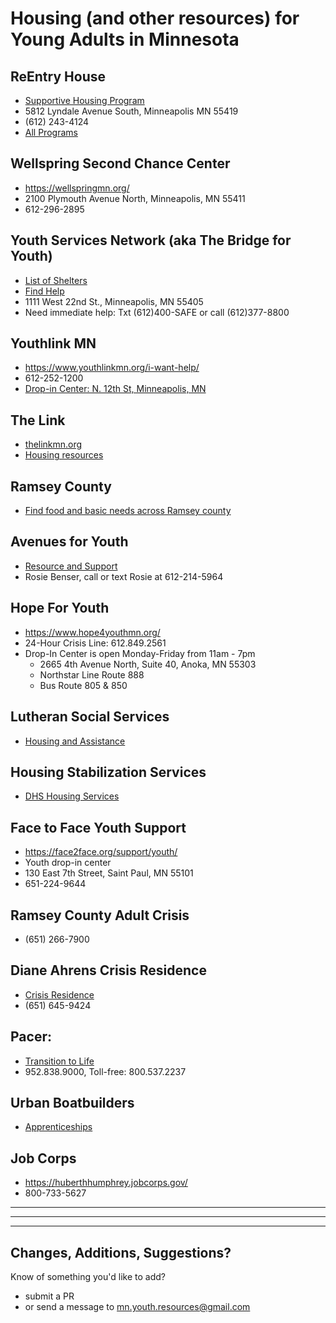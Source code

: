 # Housing (and other resources) for Young Adults in Minnesota #

## ReEntry House ##

- [Supportive Housing Program](http://reentryhouse.org/treatment-and-programs/supportive-housing-program/)
- 5812 Lyndale Avenue South, Minneapolis MN 55419
- (612) 243-4124
- [All Programs](https://reentryhouse.org/treatment-and-programs/)

## Wellspring Second Chance Center ##

- <https://wellspringmn.org/>
- 2100 Plymouth Avenue North, Minneapolis, MN 55411
- 612-296-2895

## Youth Services Network (aka The Bridge for Youth) ##

- [List of Shelters](https://ysnmn.org/Shelters)
- [Find Help](https://www.bridgeforyouth.org/find-help/)
- 1111 West 22nd St., Minneapolis, MN 55405
- Need immediate help: Txt (612)400-SAFE or call (612)377-8800

## Youthlink MN ##

- <https://www.youthlinkmn.org/i-want-help/>
- 612-252-1200
- [Drop-in Center: N. 12th St, Minneapolis, MN](https://www.google.com/maps/place/YouthLink/@44.9764888,-93.2840567,17z/data=!3m1!4b1!4m5!3m4!1s0x52b332eca6d06d8d:0xececd10d01feb75f!8m2!3d44.976485!4d-93.281868?hl=en)

## The Link ##

- [thelinkmn.org](https://thelinkmn.org)
- [Housing resources](https://thelinkmn.org/housing/)

## Ramsey County ##

- [Find food and basic needs across Ramsey county](https://www.ramseycounty.us/content/find-food-and-basic-needs-resources-across-ramsey-county)

## Avenues for Youth ##

- [Resource and Support](https://avenuesforyouth.org/resources-and-support/)
- Rosie Benser, call or text Rosie at 612-214-5964

## Hope For Youth ##

- <https://www.hope4youthmn.org/>
- 24-Hour Crisis Line: 612.849.2561
- Drop-In Center is open Monday-Friday from 11am - 7pm
  - 2665 4th Avenue North, Suite 40, Anoka, MN 55303
  - Northstar Line Route 888
  - Bus Route 805 & 850

## Lutheran Social Services ##

- [Housing and Assistance](https://www.lssmn.org/services/housing-and-assistance/)

## Housing Stabilization Services ##

- [DHS Housing Services](https://www.dhs.state.mn.us/main/idcplg?IdcService=GET_DYNAMIC_CONVERSION&RevisionSelectionMethod=LatestReleased&dDocName=DHS-316637)

## Face to Face Youth Support ##

- <https://face2face.org/support/youth/>
- Youth drop-in center
- 130 East 7th Street, Saint Paul, MN 55101
- 651-224-9644

## Ramsey County Adult Crisis ##

- (651) 266-7900

## Diane Ahrens Crisis Residence ##

- [Crisis Residence](https://www.peopleincorporated.org/venue/diane-ahrens-crisis-residence/)
- (651) 645-9424

## Pacer: ##

- [Transition to Life](https://www.pacer.org/students/transition-to-life/)
- 952.838.9000, Toll-free: 800.537.2237

## Urban Boatbuilders ##

- [Apprenticeships](http://urbanboatbuilders.org/apprenticeships/overview)

## Job Corps ##

- <https://huberthhumphrey.jobcorps.gov/>
- 800-733-5627

------
------
------


## Changes, Additions, Suggestions? ##

Know of something you'd like to add?

- submit a PR
- or send a message to [mn.youth.resources@gmail.com](mailto:mn.youth.resources@gmail.com?subject=Suggestion)
